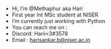 - Hi, I’m @Methaphur aka Hari
- First year Int MSc student at NISER 
- I’m currently just working with Python
- You can reach me on :
- Discord: Harii<3#3578
- Email : harisankar.b@niser.ac.in

<!---
Methaphur/Methaphur is a ✨ special ✨ repository because its `README.md` (this file) appears on your GitHub profile.
You can click the Preview link to take a look at your changes.
--->
